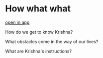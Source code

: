 # How what what

[open in app](https://rapalearning.com/gitapower/feed/8-25.14-1.18-1)

How do we get to know Krishna?

What obstacles come in the way of our lives?

What are Krishna's instructions?
